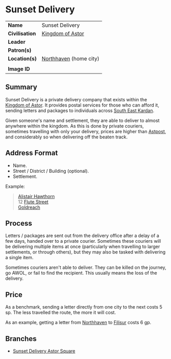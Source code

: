 # Sunset Delivery

|||
| --- | --- |
| **Name** | Sunset Delivery | organisation.4
| **Civilisation** | [Kingdom of Astor](../../civilisations/kingdom-of-astor/kingdom-of-astor.md) |
| **Leader** | |
| **Patron(s)** | |
| **Location(s)** | [Northhaven](../../places/cities/northhaven.md) (home city) |
|||
| **Image ID** | |

## Summary

Sunset Delivery is a private delivery company that exists within the [Kingdom of Astor](../../civilisations/kingdom-of-astor/kingdom-of-astor.md). It provides postal services for those who can afford it, sending letters and packages to individuals across [South East Kardan](../../places/regions/south-east-kardan.md).

Given someone's name and settlement, they are able to deliver to almost anywhere within the kingdom. As this is done by private couriers, sometimes travelling with only your delivery, prices are higher than [Astpost](../government/astpost.md), and considerably so when delivering off the beaten track.

## Address Format

- Name.
- Street / District / Building (optional).
- Settlement.

Example:

> [Alistair Hawthorn](../../characters/alistair-hawthorn.md)  
> 12 [Flute Street](../../civilisations/kingdom-of-astor/SETTLEMENTS/GOLDREACH/flute-street.md)  
> [Goldreach](../../civilisations/kingdom-of-astor/SETTLEMENTS/GOLDREACH/README.md)

## Process

Letters / packages are sent out from the delivery office after a delay of a few days, handed over to a private courier. Sometimes these couriers will be delivering multiple items at once (particularly when travelling to larger settlements, or through others), but they may also be tasked with delivering a single item.

Sometimes couriers aren't able to deliver. They can be killed on the journey, go AWOL, or fail to find the recipient. This usually means the loss of the delivery.

## Price

As a benchmark, sending a letter directly from one city to the next costs 5 sp. The less travelled the route, the more it will cost.

As an example, getting a letter from [Northhaven](../../places/cities/northhaven.md) to [Filisur](../../places/villages/filisur.md) costs 6 gp.

## Branches

- [Sunset Delivery Astor Square](../../places/buildings/shops/sunset-delivery-astor-square.md)
